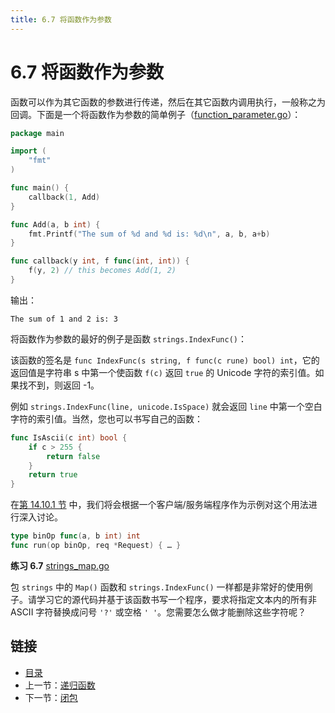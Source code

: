 ```yaml
---
title: 6.7 将函数作为参数
---
```


# 6.7 将函数作为参数

函数可以作为其它函数的参数进行传递，然后在其它函数内调用执行，一般称之为回调。下面是一个将函数作为参数的简单例子（[function_parameter.go](examples/chapter_6/function_parameter.go)）：

```go
package main

import (
	"fmt"
)

func main() {
	callback(1, Add)
}

func Add(a, b int) {
	fmt.Printf("The sum of %d and %d is: %d\n", a, b, a+b)
}

func callback(y int, f func(int, int)) {
	f(y, 2) // this becomes Add(1, 2)
}
```

输出：

    The sum of 1 and 2 is: 3

将函数作为参数的最好的例子是函数 `strings.IndexFunc()`：

该函数的签名是 `func IndexFunc(s string, f func(c rune) bool) int`，它的返回值是字符串 s 中第一个使函数 `f(c)` 返回 `true` 的 Unicode 字符的索引值。如果找不到，则返回 -1。

例如 `strings.IndexFunc(line, unicode.IsSpace)` 就会返回 `line` 中第一个空白字符的索引值。当然，您也可以书写自己的函数：

```go
func IsAscii(c int) bool {
	if c > 255 {
		return false
	}
	return true
}
```

在[第 14.10.1 节](14.10.md) 中，我们将会根据一个客户端/服务端程序作为示例对这个用法进行深入讨论。

```go
type binOp func(a, b int) int
func run(op binOp, req *Request) { … }
```

**练习 6.7** [strings_map.go](exercises/chapter_6/strings_map.go)

包 `strings` 中的 `Map()` 函数和 `strings.IndexFunc()` 一样都是非常好的使用例子。请学习它的源代码并基于该函数书写一个程序，要求将指定文本内的所有非 ASCII 字符替换成问号 `'?'` 或空格 `' '`。您需要怎么做才能删除这些字符呢？

## 链接

- [目录](directory.md)
- 上一节：[递归函数](06.6.md)
- 下一节：[闭包](06.8.md)
